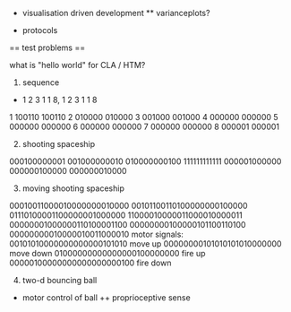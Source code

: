 
* visualisation driven development
** varianceplots?

* protocols




== test problems ==

what is "hello world" for CLA / HTM?

1. sequence

* 1 2 3 1 1 8, 1 2 3 1 1 8

1 100110 100110 
2 010000 010000
3 001000 001000
4 000000 000000
5 000000 000000
6 000000 000000
7 000000 000000
8 000001 000001

2. shooting spaceship

000100000001
001000000010
010000000100
111111111111
000001000000
000000100000
000000010000

3. moving shooting spaceship

00010011000010000000010000
00101100110100000000100000
01110100001100000001000000
11000010000011000010000011
00000001000000110100001100
00000000100000101100110100
00000000010000010011000010
motor signals:
00101010000000000000101010 move up
00000000101010101010000000 move down
01000000000000000100000000 fire up
00000100000000000000000100 fire down

4. two-d bouncing ball

+ motor control of ball
++ proprioceptive sense












